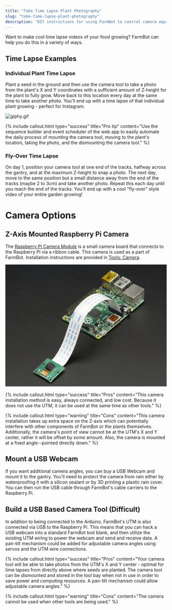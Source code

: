 ```yaml
---
title: "Take Time Lapse Plant Photography"
slug: "take-time-lapse-plant-photography"
description: "DIY instructions for using FarmBot to control camera equipment for time lapse photography of your plants growing"
---
```


Want to make cool time lapse videos of your food growing? FarmBot can help you do this in a variety of ways.
## Time Lapse Examples
### Individual Plant Time Lapse
Plant a seed in the ground and then use the camera tool to take a photo from the plant's X and Y coordinates with a sufficient amount of Z-height for the plant to fully grow. Move back to this location every day at the same time to take another photo. You'll end up with a time lapse of that individual plant growing - perfect for Instagram.

![giphy.gif](_images/giphy.gif)



{%
include callout.html
type="success"
title="Pro tip"
content="Use the sequence builder and event scheduler of the web app to easily automate the daily process of mounting the camera tool, moving to the plant's location, taking the photo, and the dismounting the camera tool."
%}

### Fly-Over Time Lapse
On day 1, position your camera tool at one end of the tracks, halfway across the gantry, and at the maximum Z-height to snap a photo. The next day, move to the same position but a small distance away from the end of the tracks (maybe 2 to 3cm) and take another photo. Repeat this each day until you reach the end of the tracks. You'll end up with a cool "fly-over" style video of your entire garden growing!

# Camera Options

## Z-Axis Mounted Raspberry Pi Camera
The [Raspberry Pi Camera Module](https://www.raspberrypi.org/products/camera-module-v2/) is a small camera board that connects to the Raspberry Pi via a ribbon cable. This camera is used as a part of FarmBot. Installation instructions are provided in [Tools: Camera](../tools/camera.md).

![1367-07.jpg](_images/07.jpg)



{%
include callout.html
type="success"
title="Pros"
content="This camera installation method is easy, always connected, and low cost. Because it does not use the UTM, it can be used at the same time as other tools."
%}



{%
include callout.html
type="warning"
title="Cons"
content="This camera installation takes up extra space on the Z-axis which can potentially interfere with other components of FarmBot or the plants themselves. Additionally, the camera's point of view cannot be at the UTM's X and Y center, rather it will be offset by some amount. Also, the camera is mounted at a fixed angle--pointed directly down."
%}

## Mount a USB Webcam
If you want additional camera angles, you can buy a USB Webcam and mount it to the gantry. You'll need to protect the camera from rain either by waterproofing it with a silicon sealant or by 3D printing a plastic rain cover. You can then run the USB cable through FarmBot's cable carriers to the Raspberry Pi.

## Build a USB Based Camera Tool (Difficult)
In addition to being connected to the Arduino, FarmBot's UTM is also connected via USB to the Raspberry Pi. This means that you can hack a USB webcam into a standard FarmBot tool blank, and then utilize the existing UTM wiring to power the webcam and send and receive data. A pan-tilt mechanism could be added for adjustable camera angles using servos and the UTM wire connections.

{%
include callout.html
type="success"
title="Pros"
content="Your camera tool will be able to take photos from the UTM's X and Y center - optimal for time lapses from directly above where seeds are planted. The camera tool can be dismounted and stored in the tool bay when not in use in order to save power and computing resources. A pan-tilt mechanism could allow adjustable camera angles."
%}



{%
include callout.html
type="warning"
title="Cons"
content="The camera cannot be used when other tools are being used."
%}

